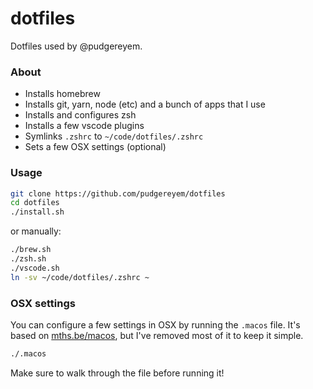 # dotfiles

Dotfiles used by @pudgereyem.

### About

- Installs homebrew
- Installs git, yarn, node (etc) and a bunch of apps that I use
- Installs and configures zsh
- Installs a few vscode plugins
- Symlinks `.zshrc` to `~/code/dotfiles/.zshrc`
- Sets a few OSX settings (optional)

### Usage

```sh
git clone https://github.com/pudgereyem/dotfiles
cd dotfiles
./install.sh
```

or manually:

```sh
./brew.sh
./zsh.sh
./vscode.sh
ln -sv ~/code/dotfiles/.zshrc ~
```

### OSX settings

You can configure a few settings in OSX by running the `.macos` file. It's based on [mths.be/macos](https://mths.be/macos), but I've removed most of it to keep it simple.

```sh
./.macos
```

Make sure to walk through the file before running it!
